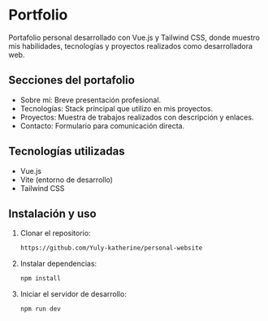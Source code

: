 #  Portfolio
Portafolio personal desarrollado con Vue.js y Tailwind CSS, donde muestro mis habilidades, tecnologías y proyectos realizados como desarrolladora web.

##  Secciones del portafolio

- Sobre mí: Breve presentación profesional.
- Tecnologías: Stack principal que utilizo en mis proyectos.
- Proyectos: Muestra de trabajos realizados con descripción y enlaces.
- Contacto: Formulario para comunicación directa.

##  Tecnologías utilizadas

- Vue.js
- Vite (entorno de desarrollo)
- Tailwind CSS

##  Instalación y uso

1. Clonar el repositorio:

   ```bash
   https://github.com/Yuly-katherine/personal-website
   ```

2. Instalar dependencias:

   ```bash
   npm install
   ```
3. Iniciar el servidor de desarrollo:

   ```bash
   npm run dev
   ```   
   